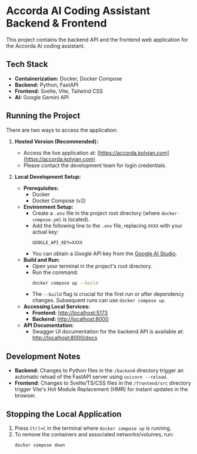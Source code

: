 # Accorda AI Coding Assistant Backend & Frontend

This project contains the backend API and the frontend web application for the Accorda AI coding assistant.

## Tech Stack

*   **Containerization:** Docker, Docker Compose
*   **Backend:** Python, FastAPI
*   **Frontend:** Svelte, Vite, Tailwind CSS
*   **AI:** Google Gemini API

## Running the Project

There are two ways to access the application:

1.  **Hosted Version (Recommended):**
    *   Access the live application at: [https://accorda.kolvian.com](https://accorda.kolvian.com)
    *   Please contact the development team for login credentials.

2.  **Local Development Setup:**

    *   **Prerequisites:**
        *   Docker
        *   Docker Compose (v2)
    *   **Environment Setup:**
        *   Create a `.env` file in the project root directory (where `docker-compose.yml` is located).
        *   Add the following line to the `.env` file, replacing `XXXX` with your actual key:
            ```
            GOOGLE_API_KEY=XXXX
            ```
        *   You can obtain a Google API key from the [Google AI Studio](https://aistudio.google.com/app/apikey).
    *   **Build and Run:**
        *   Open your terminal in the project's root directory.
        *   Run the command:
            ```bash
            docker compose up --build
            ```
        *   The `--build` flag is crucial for the first run or after dependency changes. Subsequent runs can use `docker compose up`.
    *   **Accessing Local Services:**
        *   **Frontend:** [http://localhost:5173](http://localhost:5173)
        *   **Backend:** [http://localhost:8000](http://localhost:8000)
    *   **API Documentation:**
        *   Swagger UI documentation for the backend API is available at: [http://localhost:8000/docs](http://localhost:8000/docs)

## Development Notes

*   **Backend:** Changes to Python files in the `/backend` directory trigger an automatic reload of the FastAPI server using `uvicorn --reload`.
*   **Frontend:** Changes to Svelte/TS/CSS files in the `/frontend/src` directory trigger Vite's Hot Module Replacement (HMR) for instant updates in the browser.

## Stopping the Local Application

1.  Press `Ctrl+C` in the terminal where `docker compose up` is running.
2.  To remove the containers and associated networks/volumes, run:
    ```bash
    docker compose down
    ``` 